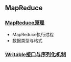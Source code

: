 ## MapReduce

### [MapReduce原理](https://github.com/sunnyandgood/BigData/blob/master/MapReduce/MapReduce%E5%8E%9F%E7%90%86.md)

* MapReduce执行过程
* 数据类型与格式
### [Writable接口与序列化机制](https://github.com/sunnyandgood/BigData/blob/master/MapReduce/Writable%E6%8E%A5%E5%8F%A3%E4%B8%8E%E5%BA%8F%E5%88%97%E5%8C%96%E6%9C%BA%E5%88%B6.md)
